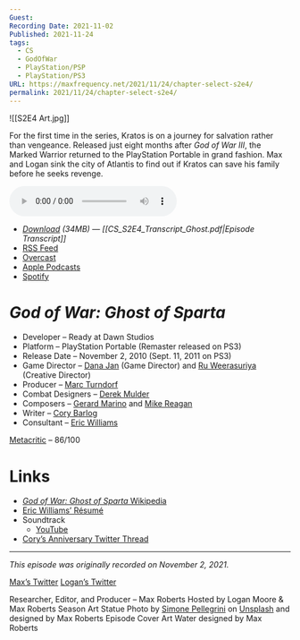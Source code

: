 ```yaml
---
Guest: 
Recording Date: 2021-11-02
Published: 2021-11-24
tags:
  - CS
  - GodOfWar
  - PlayStation/PSP
  - PlayStation/PS3
URL: https://maxfrequency.net/2021/11/24/chapter-select-s2e4/
permalink: 2021/11/24/chapter-select-s2e4/
---
```

![[S2E4 Art.jpg]]

For the first time in the series, Kratos is on a journey for salvation rather than vengeance. Released just eight months after *God of War III*, the Marked Warrior returned to the PlayStation Portable in grand fashion. Max and Logan sink the city of Atlantis to find out if Kratos can save his family before he seeks revenge.

<audio controls>
  <source src="https://traffic.libsyn.com/chapterselectpod/CS_S2E4_Final.mp3">
</audio>

- *[Download](https://traffic.libsyn.com/chapterselectpod/CS_S2E4_Final.mp3) (34MB)  — [[CS_S2E4_Transcript_Ghost.pdf|Episode Transcript]]*
- [RSS Feed](https://chapterselectpod.libsyn.com/rss)
- [Overcast](https://overcast.fm/itunes1568777352/chapter-select)
- [Apple Podcasts](https://podcasts.apple.com/us/podcast/chapter-select/id1568777352)
- [Spotify](https://open.spotify.com/show/4f1TLZXbwtSX7uHROe9KlS)
# *God of War: Ghost of Sparta*

- Developer – Ready at Dawn Studios
- Platform – PlayStation Portable (Remaster released on PS3)
- Release Date – November 2, 2010 (Sept. 11, 2011 on PS3)
- Game Director – [Dana Jan](https://www.mobygames.com/developer/sheet/view/developerId,155804/) (Game Director) and [Ru Weerasuriya](https://www.mobygames.com/developer/sheet/view/developerId,63409/) (Creative Director)
- Producer – [Marc Turndorf](https://www.mobygames.com/developer/sheet/view/developerId,9212/)
- Combat Designers – [Derek Mulder](https://www.mobygames.com/developer/sheet/view/developerId,188316/)
- Composers – [Gerard Marino](https://en.wikipedia.org/wiki/Gerard_Marino) and [Mike Reagan](https://en.wikipedia.org/wiki/Mike_Reagan)
- Writer – [Cory Barlog](https://en.wikipedia.org/wiki/Cory_Barlog)
- Consultant – [Eric Williams](https://www.mobygames.com/developer/sheet/view/developerId,73057/)

[Metacritic](https://www.metacritic.com/game/psp/god-of-war-ghost-of-sparta) – 86/100
# Links

- [*God of War: Ghost of Sparta* Wikipedia](https://en.wikipedia.org/wiki/God_of_War:_Ghost_of_Sparta)
- [Eric Williams’ Résumé](https://www.ign.com/articles/god-of-war-ragnarok-eric-williams-cory-barlog-interview)
- Soundtrack
	- [YouTube](https://youtube.com/playlist?list=PLA33F7CA784FB0DC9)
- [Cory’s Anniversary Twitter Thread](https://twitter.com/corybarlog/status/1455748671656456195)

---
*This episode was originally recorded on November 2, 2021.*

[Max’s Twitter](https://www.twitter.com/maxroberts143)
[Logan’s Twitter](https://www.twitter.com/mooreman12)

Researcher, Editor, and Producer – Max Roberts
Hosted by Logan Moore & Max Roberts
Season Art Statue Photo by [Simone Pellegrini](https://unsplash.com/@mazerone) on [Unsplash](https://unsplash.com/photos/L3QG_OBluT0) and designed by Max Roberts
Episode Cover Art Water designed by Max Roberts